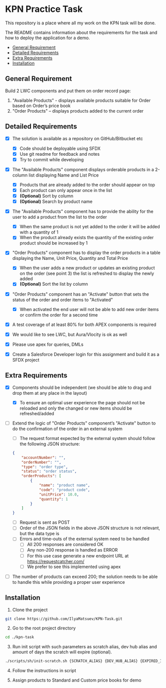 # KPN Practice Task

This repository is a place where all my work on the KPN task will be done.

The README contains information about the requirements for the task and how to deploy the application for a demo.

-   [General Requirement](#general-requirement)
-   [Detailed Requirements](#detailed-requirements)
-   [Extra Requirements](#extra-requirements)
-   [Installation](#installation)

## General Requirement

Build 2 LWC components and put them on order record page:

1. "Available Products" - displays available products suitable for Order based on Order’s price book
2. "Order Products" – displays products added to the current order

## Detailed Requirements

-   [x] The solution is available as a repository on GitHub/Bitbucket etc

    -   [x] Code should be deployable using SFDX
    -   [x] Use git readme for feedback and notes
    -   [x] Try to commit while developing

-   [x] The "Available Products" component displays orderable products in a 2-column list displaying Name and List Price

    -   [x] Products that are already added to the order should appear on top
    -   [x] Each product can only appear once in the list
    -   [x] **(Optional)** Sort by column
    -   [x] **(Optional)** Search by product name

-   [x] The "Available Products" component has to provide the ability for the user to add a product from the list to the order

    -   [x] When the same product is not yet added to the order it will be added with a quantity of 1
    -   [x] When the product already exists the quantity of the existing order product should be increased by 1

-   [x] "Order Products" component has to display the order products in a table displaying the Name, Unit Price, Quantity and Total Price

    -   [x] When the user adds a new product or updates an existing product on the order (see point 3) the list is refreshed to display the newly added
    -   [x] **(Optional)** Sort the list by column

-   [x] "Order Products" component has an "Activate" button that sets the status of the order and order items to "Activated"

    -   [x] When activated the end user will not be able to add new order items or confirm the order for a second time

-   [x] A test coverage of at least 80% for both APEX components is required

-   [x] We would like to see LWC, but Aura/Vlocity is ok as well

-   [x] Please use apex for queries, DMLs

-   [x] Create a Salesforce Developer login for this assignment and build it as a SFDX project

## Extra Requirements

-   [x] Components should be independent (we should be able to drag and drop them at any place in the layout)

    -   [x] To ensure an optimal user experience the page should not be reloaded and only the changed or new items should be refreshed/added

-   [ ] Extend the logic of "Order Products" component’s "Activate" button to do the confirmation of the order in an external system

    -   [ ] The request format expected by the external system should follow the following JSON structure:

    ```json
    {
        "accountNumber": "",
        "orderNumber": "",
        "type": "order type",
        "status": "order status",
        "orderProducts": [
            {
                "name": "product name",
                "code": "product code",
                "unitPrice": 10.0,
                "quantity": 1
            }
        ]
    }
    ```

    -   [ ] Request is sent as POST
    -   [ ] Order of the JSON fields in the above JSON structure is not relevant, but the data type is
    -   [ ] Errors and time-outs of the external system need to be handled
        -   [ ] All 200 responses are considered OK
        -   [ ] Any non-200 response is handled as ERROR
        -   [ ] For this use case generate a new endpoint URL at https://requestcatcher.com/
        -   [ ] We prefer to see this implemented using apex

-   [ ] The number of products can exceed 200; the solution needs to be able to handle this while providing a proper user experience

## Installation

1. Clone the project

```bash
git clone https://github.com/IlyaMatsuev/KPN-Task.git
```

2. Go to the root project directory

```bash
cd ./kpn-task
```

3. Run init script with such parameters as scratch alias, dev hub alias and amount of days the scratch will expire (optional).

```bash
./scripts/sh/init-scratch.sh {SCRATCH_ALIAS} {DEV_HUB_ALIAS} {EXPIRED_IN_DAYS}
```

4. Follow the instructions in script

5. Assign products to Standard and Custom price books for demo
